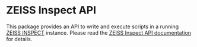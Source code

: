 # ZEISS Inspect API

This package provides an API to write and execute scripts in a running [ZEISS INSPECT](https://www.zeiss.com/metrology/en/software/zeiss-inspect.html) instance.
Please read the [ZEISS Inspect API documentation](https://zeissiqs.github.io/) for details.
